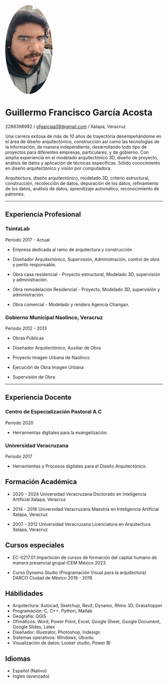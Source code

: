 <img src="Figuras/foto.jpg" alt="Descripción de la imagen" width="151" height="283" style="border-radius:50%;" />

# Guillermo Francisco García Acosta
2288398992 / gfgarciaa09@gmail.com / Xalapa, Veracruz

Una carrera exitosa de más de 10 años de trayectoria desempeñándome en el área de diseño arquitectónico, construcción así como las tecnologías de la información, de manera independiente, desarrollando todo tipo de proyectos para diferentes empresas, particulares, y de gobierno. Con amplia experiencia en el modelado arquitectónico 3D, diseño de proyecto, análisis de datos y aplicación de técnicas específicas. Sólido conocimiento en diseño arquitectónico y visión por computadora.

Arquitectura, diseño arquitectónico, modelado 3D, criterio estructural, construcción, recolección de datos, depuración de los datos, refinamiento de los datos, análisis de datos, aprendizaje automático, reconocimiento de patrones.

---

## Experiencia Profesional
### TsintaLab
Periodo 2017 - Actual
- Empresa dedicada al ramo de arquitectura y construcción

- Diseñador Arquitectónico, Supervisión, Administración, control de obra y perito responsable.

- Obra casa residencial - Proyecto estructural, Modelado 3D, supervisión y administración.
- Obra remodelación Residencial - Proyecto, Modelado 3D, supervisión y administración.
- Obra comercial - Modelado y renders Agencia Changan.

### Gobierno Municipal Naolinco, Veracruz
Periodo 2012 - 2013
- Obras Públicas
- Diseñador Arquitectónico, Auxiliar de Obra

- Proyecto Imagen Urbana de Naolinco
- Ejecución de Obra Imagen Urbana
- Supervisión de Obra

---

## Experiencia Docente
### Centro de Especialización Pastoral A.C
Periodo 2020
- Herramientas digitales para la evangelización.

### Universidad Veracruzana
Periodo 2017
- Herramientas y Procesos digitales para el Diseño Arquitectónico.

## Formación Académica
- 2020 - 2024
Universidad Veracruzana
Doctorado en Inteligencia Artificial
Xalapa, Veracruz

- 2014 - 2016
Universidad Veracruzana
Maestría en Inteligencia Artificial
Xalapa, Veracruz

- 2007 - 2012
Universidad Veracruzana
Licenciatura en Arquitectura
Xalapa, Veracruz

## Cursos especiales
- EC-0217.01
Impartición de cursos de formación del capital humano de manera presencial grupal
ICEM México
2023

- Curso Dynamo Studio (Programación Visual para la arquitectura)
DARCO
Ciudad de México
2018 - 2019

## Hábilidades
- Arquitectura: Autocad, Sketchup, Revit, Dynamo, Rhino 3D, Grasshopper
- Programación: C, C++, Python, Matlab
- Geografía: QGIS 
- Ofimáticos: Word, Power Point, Excel, Google Sheet, Google Document, Google Slides, Latex
- Diseñador: Illustrator, Photoshop, Indesign
- Sistemas operativos: Windows, Ubuntu
- Visualización de datos: Looker studio, Power BI

## Idiomas
- Español (Nativo)
- Ingles (avanzado)
